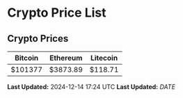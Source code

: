 # Crypto Price List

## Crypto Prices
| Bitcoin | Ethereum | Litecoin |
| ------- | -------- | -------- |
| $101377 | $3873.89 | $118.71 |
**Last Updated:** 2024-12-14 17:24 UTC
**Last Updated:** $DATE$
